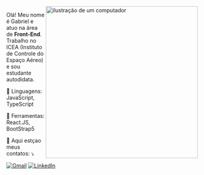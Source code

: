 <img src="https://raw.githubusercontent.com/MicaelliMedeiros/micaellimedeiros/master/image/computer-illustration.png" alt="ilustração de um computador" min-width="400px" max-width="400px" width="400px" align="right">

<p align="left"> 
  Olá! Meu nome é Gabriel e atuo na área de <strong>Front-End</strong>.<br>
  Trabalho no ICEA (Instituto de Controle do Espaço Aéreo) e sou estudante autodidata.
</p>

<p align="left">
  🦄 Linguagens: JavaScript, TypeScript
</p>

<p align="left">
  💼 Ferramentas: React.JS, BootStrap5
</p>

<p align="left">
  💌 Aqui estçao meus contatos: ⤵️
</p>

<p align="left">
  <a href="#" title="Gmail">
  <img src="https://img.shields.io/badge/-Gmail-FF0000?style=flat-square&labelColor=FF0000&logo=gmail&logoColor=white&link=https://mailto:ramos.gsrc@gmail.com" alt="Gmail"/></a>

  <a href="#" title="LinkedIn">
  <img src="https://img.shields.io/badge/-Linkedin-0e76a8?style=flat-square&logo=Linkedin&logoColor=white&link=https://www.linkedin.com/in/gabrielsilveiradev" alt="LinkedIn"/></a>
  
  </a>
</p>
